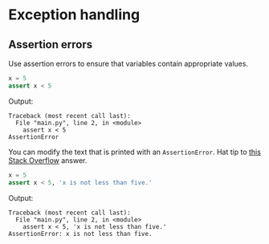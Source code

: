 # Exception handling

## Assertion errors

Use assertion errors to ensure that variables contain appropriate values.

``` python
x = 5
assert x < 5
```

Output:
```
Traceback (most recent call last):
  File "main.py", line 2, in <module>
    assert x < 5
AssertionError
```

You can modify the text that is printed with an `AssertionError`. Hat tip to [this Stack Overflow](https://stackoverflow.com/questions/3807694/how-to-change-the-message-in-a-python-assertionerror) answer.

``` python
x = 5
assert x < 5, 'x is not less than five.'
```

Output:
```
Traceback (most recent call last):
  File "main.py", line 2, in <module>
    assert x < 5, 'x is not less than five.'
AssertionError: x is not less than five.
```
